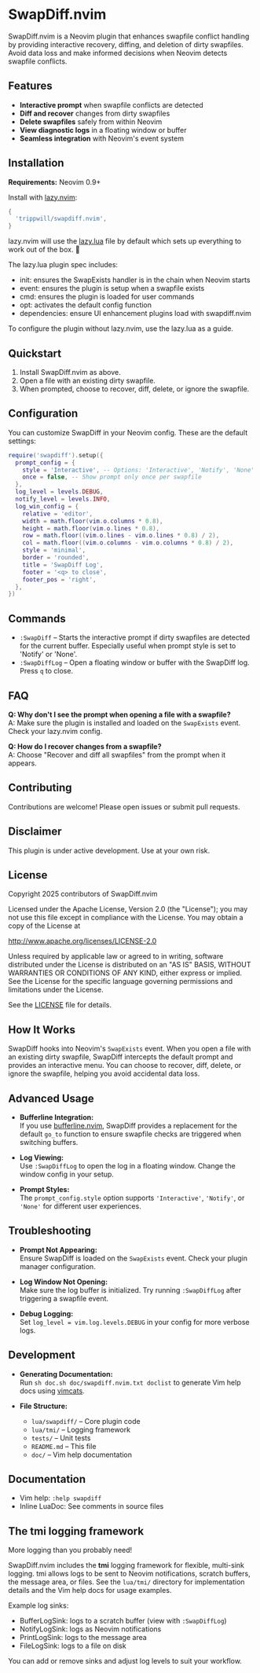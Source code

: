 # SwapDiff.nvim

SwapDiff.nvim is a Neovim plugin that enhances swapfile conflict handling by providing interactive recovery, diffing, and deletion of dirty swapfiles. Avoid data loss and make informed decisions when Neovim detects swapfile conflicts.

## Features

- **Interactive prompt** when swapfile conflicts are detected
- **Diff and recover** changes from dirty swapfiles
- **Delete swapfiles** safely from within Neovim
- **View diagnostic logs** in a floating window or buffer
- **Seamless integration** with Neovim's event system

## Installation

**Requirements:** Neovim 0.9+

Install with [lazy.nvim](https://github.com/folke/lazy.nvim):

```lua
{
  'trippwill/swapdiff.nvim',
}
```

lazy.nvim will use the [lazy.lua](./lazy.lua) file by default which sets up everything to work out of the box. 🤞

The lazy.lua plugin spec includes:
  - init: ensures the SwapExists handler is in the chain when Neovim starts
  - event: ensures the plugin is setup when a swapfile exists
  - cmd: ensures the plugin is loaded for user commands
  - opt: activates the default config function
  - dependencies: ensure UI enhancement plugins load with swapdiff.nvim

To configure the plugin without lazy.nvim, use the lazy.lua as a guide.

## Quickstart

1. Install SwapDiff.nvim as above.
2. Open a file with an existing dirty swapfile.
3. When prompted, choose to recover, diff, delete, or ignore the swapfile.

## Configuration

You can customize SwapDiff in your Neovim config. These are the default settings:

```lua
require('swapdiff').setup({
  prompt_config = {
    style = 'Interactive', -- Options: 'Interactive', 'Notify', 'None'
    once = false, -- Show prompt only once per swapfile
  },
  log_level = levels.DEBUG,
  notify_level = levels.INFO,
  log_win_config = {
    relative = 'editor',
    width = math.floor(vim.o.columns * 0.8),
    height = math.floor(vim.o.lines * 0.8),
    row = math.floor((vim.o.lines - vim.o.lines * 0.8) / 2),
    col = math.floor((vim.o.columns - vim.o.columns * 0.8) / 2),
    style = 'minimal',
    border = 'rounded',
    title = 'SwapDiff Log',
    footer = '<q> to close',
    footer_pos = 'right',
  },
})
```

## Commands

- `:SwapDiff` – Starts the interactive prompt if dirty swapfiles are detected for the current buffer. Especially useful when prompt style is set to 'Notify' or 'None'.
- `:SwapDiffLog` – Open a floating window or buffer with the SwapDiff log. Press `q` to close.

## FAQ

**Q: Why don't I see the prompt when opening a file with a swapfile?**  
A: Make sure the plugin is installed and loaded on the `SwapExists` event. Check your lazy.nvim config.

**Q: How do I recover changes from a swapfile?**  
A: Choose "Recover and diff all swapfiles" from the prompt when it appears.

## Contributing

Contributions are welcome! Please open issues or submit pull requests.


## Disclaimer

This plugin is under active development. Use at your own risk.

## License

Copyright 2025 contributors of SwapDiff.nvim

Licensed under the Apache License, Version 2.0 (the "License");
you may not use this file except in compliance with the License.
You may obtain a copy of the License at

http://www.apache.org/licenses/LICENSE-2.0

Unless required by applicable law or agreed to in writing, software
distributed under the License is distributed on an "AS IS" BASIS,
WITHOUT WARRANTIES OR CONDITIONS OF ANY KIND, either express or implied.
See the License for the specific language governing permissions and
limitations under the License.


See the [LICENSE](LICENSE) file for details.

## How It Works

SwapDiff hooks into Neovim's `SwapExists` event. When you open a file with an existing dirty swapfile, SwapDiff intercepts the default prompt and provides an interactive menu. You can choose to recover, diff, delete, or ignore the swapfile, helping you avoid accidental data loss.

## Advanced Usage

- **Bufferline Integration:**  
  If you use [bufferline.nvim](https://github.com/akinsho/bufferline.nvim), SwapDiff provides a replacement for the default `go_to` function to ensure swapfile checks are triggered when switching buffers.

- **Log Viewing:**  
  Use `:SwapDiffLog` to open the log in a floating window. Change the window config in your setup.

- **Prompt Styles:**  
  The `prompt_config.style` option supports `'Interactive'`, `'Notify'`, or `'None'` for different user experiences.

## Troubleshooting

- **Prompt Not Appearing:**  
  Ensure SwapDiff is loaded on the `SwapExists` event. Check your plugin manager configuration.

- **Log Window Not Opening:**  
  Make sure the log buffer is initialized. Try running `:SwapDiffLog` after triggering a swapfile event.

- **Debug Logging:**  
  Set `log_level = vim.log.levels.DEBUG` in your config for more verbose logs.

## Development

- **Generating Documentation:**  
  Run `sh doc.sh doc/swapdiff.nvim.txt doclist` to generate Vim help docs using [vimcats](https://github.com/triptychlabs/vimcats).

- **File Structure:**
  - `lua/swapdiff/` – Core plugin code
  - `lua/tmi/` – Logging framework
  - `tests/` – Unit tests
  - `README.md` – This file
  - `doc/` – Vim help documentation


## Documentation

- Vim help: `:help swapdiff`
- Inline LuaDoc: See comments in source files


## The tmi logging framework

More logging than you probably need!

SwapDiff.nvim includes the **tmi** logging framework for flexible, multi-sink logging. tmi allows logs to be sent to Neovim notifications, scratch buffers, the message area, or files. See the `lua/tmi/` directory for implementation details and the Vim help docs for usage examples.

Example log sinks:
- BufferLogSink: logs to a scratch buffer (view with `:SwapDiffLog`)
- NotifyLogSink: logs as Neovim notifications
- PrintLogSink: logs to the message area
- FileLogSink: logs to a file on disk

You can add or remove sinks and adjust log levels to suit your workflow.
